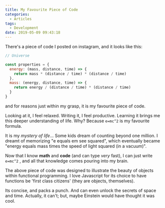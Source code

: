 ```yaml
---
title: My Favourite Piece of Code
categories:
  - Articles
tags:
  - Development
date: 2019-05-09 09:43:18
---
```


There's a piece of code I posted on instagram, and it looks like this:

```js
// Universe

const properties = {
  energy: (mass, distance, time) => {
    return mass * (distance / time) * (distance / time)
  },
  mass: (energy, distance, time) => {
    return energy / (distance / time) * (distance / time)
  }
}
```

and for reasons just within my grasp, it is my favourite piece of code. 

Looking at it, I feel relaxed. Writing it, I feel productive. Learning it brings me this deeper understanding of life. Why? Because `e=mc^2` is my favourite formula. 

It is my *mystery of life*... Some kids dream of counting beyond one million. I dreamt of memorizing "e equals em see squared", which eventually became "energy equals mass times the speed of light squared (in a vacuum)". 

Now that I know **math** and **code** (and can type *very* fast), I can just write `e=mc^2` , and all that knowledge comes pouring into my brain. 

The above piece of code was designed to illustrate the beauty of objects within functional programming. I love Javascript for its choice to have functions be 'first class citizens' (they are objects, themselves). 

Its concise, and packs a punch. And can even unlock the secrets of space and time. Actually, it can't; but, maybe Einstein would have thought it was cool.
